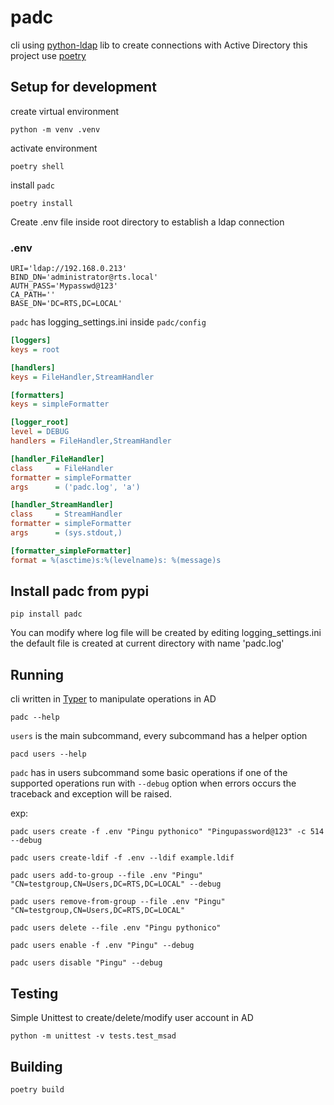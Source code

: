 # padc

cli using [python-ldap](https://github.com/python-ldap/python-ldap) lib to create connections with Active Directory
this project use [poetry](https://python-poetry.org)

## Setup for development
create virtual environment
```console
python -m venv .venv
```
activate environment
```console
poetry shell 
```
install `padc`
```console
poetry install
```

Create .env file inside root directory to establish a ldap connection
### .env
```
URI='ldap://192.168.0.213'
BIND_DN='administrator@rts.local'
AUTH_PASS='Mypasswd@123'
CA_PATH='' 
BASE_DN='DC=RTS,DC=LOCAL'
```

`padc` has logging_settings.ini inside `padc/config`
```ini
[loggers]
keys = root

[handlers]
keys = FileHandler,StreamHandler

[formatters]
keys = simpleFormatter

[logger_root]
level = DEBUG
handlers = FileHandler,StreamHandler

[handler_FileHandler]
class     = FileHandler
formatter = simpleFormatter
args      = ('padc.log', 'a')

[handler_StreamHandler]
class     = StreamHandler
formatter = simpleFormatter
args      = (sys.stdout,)

[formatter_simpleFormatter]
format = %(asctime)s:%(levelname)s: %(message)s
```

## Install padc from pypi
```console
pip install padc
```
You can modify where log file will be created by editing logging_settings.ini
the default file is created at current directory with name 'padc.log'

## Running
cli written in [Typer](https://github.com/tiangolo/typer) to manipulate operations in AD

```console
padc --help
```
`users` is the main subcommand, every subcommand has a helper option
```console
pacd users --help
```

`padc` has in users subcommand some basic operations
if one of the supported operations run with `--debug` option
when errors occurs the traceback and exception will be raised.

exp:
```console
padc users create -f .env "Pingu pythonico" "Pingupassword@123" -c 514 --debug
```
```console
padc users create-ldif -f .env --ldif example.ldif
```
```console
padc users add-to-group --file .env "Pingu" "CN=testgroup,CN=Users,DC=RTS,DC=LOCAL" --debug
```
```console
padc users remove-from-group --file .env "Pingu" "CN=testgroup,CN=Users,DC=RTS,DC=LOCAL"
```
```console
padc users delete --file .env "Pingu pythonico"
```
```console
padc users enable -f .env "Pingu" --debug
```
```console
padc users disable "Pingu" --debug
```

## Testing
Simple Unittest to create/delete/modify user account in AD
```console
python -m unittest -v tests.test_msad
```

## Building
```console
poetry build
```
